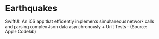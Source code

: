 # Earthquakes
 SwiftUI: An iOS app that efficiently implements simultaneous network calls and parsing complex Json data asynchronously + Unit Tests - (Source: Apple Codelab)
